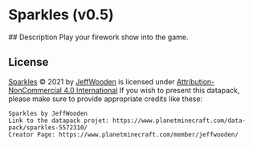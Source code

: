 # Sparkles (v0.5)
## Description
Play your firework show into the game.

## License
[Sparkles](https://www.planetminecraft.com/data-pack/sparkles-5572310/) © 2021 by [JeffWooden](https://www.planetminecraft.com/member/jeffwooden/) is licensed under [Attribution-NonCommercial 4.0 International](https://creativecommons.org/licenses/by-nc/4.0/)
If you wish to present this datapack, please make sure to provide appropriate credits like these:
```
Sparkles by JeffWooden
Link to the datapack projet: https://www.planetminecraft.com/data-pack/sparkles-5572310/
Creator Page: https://www.planetminecraft.com/member/jeffwooden/
```